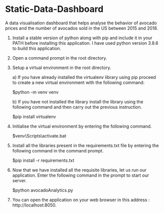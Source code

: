 # Static-Data-Dashboard
A data visualisation dashboard that helps analyse the behavior of avocado prices and the number of avocados sold in the US between 2015 and 2018.

1. Install a stable version of python along with pip and include it in your PATH before installing this application. 
   I have used python version 3.8.6 to build this application.

2. Open a command prompt in the root directory.

3. Setup a virtual environment in the root directory.

      a) If you have already installed the virtualenv library using pip proceed to create a new virtual environment with the following command:

      $python -m venv venv

      b) If you have not installed the library install the library using the following command and then carry out the previous instruction.

      $pip install virtualenv

4. Initialise the virtual environment by entering the following command.

      $venv\Scripts\activate.bat

5. Install all the libraries present in the requirements.txt file by entering the following command in the command prompt.
    
      $pip install -r requirements.txt

6. Now that we have installed all the requisite libraries, let us run our application. Enter the following command in the prompt to start our server.

      $python avocadoAnalytics.py

7. You can open the application on your web browser in this address : http://localhost:8050.

